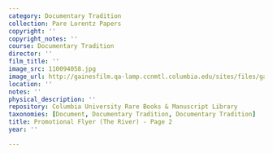 ```yaml
---
category: Documentary Tradition
collection: Pare Lorentz Papers
copyright: ''
copyright_notes: ''
course: Documentary Tradition
director: ''
film_title: ''
image_src: 110094058.jpg
image_url: http://gainesfilm.qa-lamp.ccnmtl.columbia.edu/sites/files/gainesfilm/images/110094058.jpg
location: ''
notes: ''
physical_description: ''
repository: Columbia University Rare Books & Manuscript Library
taxonomies: [Document, Documentary Tradition, Documentary Tradition]
title: Promotional Flyer (The River) - Page 2
year: ''

---
```

